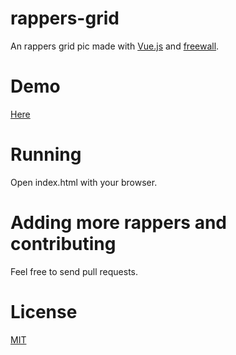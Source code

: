# rappers-grid

An rappers grid pic made with [Vue.js](https://vuejs.org/) and [freewall](https://github.com/kombai/freewall).


# Demo

[Here](https://bertolo1988.github.io/rappers-grid/)

# Running

Open index.html with your browser.

# Adding more rappers and contributing

Feel free to send pull requests.

# License

[MIT](LICENSE)

[license-url]: LICENSE
